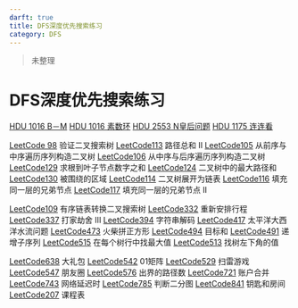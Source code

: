 ```yaml
---
darft: true
title: DFS深度优先搜索练习
category: DFS
---
```


>未整理 
<!-- more -->
# DFS深度优先搜索练习

[HDU 1016 B－M](https://konng.now.sh/suan-fa/yi-dui-ti-jie/01-dan-cidfsb-m.html)
[HDU 1016 素数环]()
[HDU 2553 N皇后问题]()
[HDU 1175 连连看]()



[LeetCode 98]() 验证二叉搜索树
[LeetCode113]() 路径总和 II
[LeetCode105]() 从前序与中序遍历序列构造二叉树
[LeetCode106]() 从中序与后序遍历序列构造二叉树
[LeetCode129]() 求根到叶子节点数字之和
[LeetCode124]() 二叉树中的最大路径和
[LeetCode130]() 被围绕的区域
[LeetCode114]() 二叉树展开为链表
[LeetCode116]() 填充同一层的兄弟节点
[LeetCode117]() 填充同一层的兄弟节点 II

[LeetCode109]() 有序链表转换二叉搜索树
[LeetCode332]() 重新安排行程
[LeetCode337]() 打家劫舍 III
[LeetCode394]() 字符串解码
[LeetCode417]() 太平洋大西洋水流问题
[LeetCode473]() 火柴拼正方形
[LeetCode494]() 目标和
[LeetCode491]() 递增子序列
[LeetCode515]() 在每个树行中找最大值
[LeetCode513]() 找树左下角的值

[LeetCode638]() 大礼包
[LeetCode542]() 01矩阵
[LeetCode529]() 扫雷游戏
[LeetCode547]() 朋友圈
[LeetCode576]() 出界的路径数
[LeetCode721]() 账户合并
[LeetCode743]() 网络延迟时
[LeetCode785]() 判断二分图
[LeetCode841]() 钥匙和房间
[LeetCode207]() 课程表



